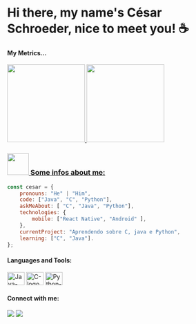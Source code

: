 # Hi there, my name's César Schroeder, nice to meet you! ☕

<h4 align ="left"> My Metrics...</h4>
<div align="left">
  <a href="https://github.com/Schroismy">
  <img height="180em" src="https://github-readme-stats.vercel.app/api?username=Schroismy&show_icons=true&theme=nightowl&include_all_commits=true&count_publicandprivate=true"/>
      <img height="180em" src="https://github-readme-stats.vercel.app/api/top-langs/?username=Schroismy&layout=compact&langs_count=10&theme=nightowl"/>
</div>

### <img src="https://media.giphy.com/media/VgCDAzcKvsR6OM0uWg/giphy.gif" width="50"> Some infos about me:

```javascript
const cesar = {
    pronouns: "He" | "Him",
    code: ["Java", "C", "Python"],
    askMeAbout: [ "C", "Java", "Python"],
    technologies: {
        mobile: ["React Native", "Android" ],
    },
    currentProject: "Aprendendo sobre C, java e Python",
    learning: ["C", "Java"].
};
```

<h4 align="left">Languages and Tools:</h4>  
<div style="display: inline_block">
  <img  alt="Java-logo" height="30" width="40" src="https://cdn.jsdelivr.net/gh/devicons/devicon/icons/java/java-original-wordmark.svg" />
  <img alt="C-logo" height="30" width="40" src="https://cdn.jsdelivr.net/gh/devicons/devicon/icons/c/c-original.svg" />  
  <img alt="Python-logo" height="30" width="40" src="https://cdn.jsdelivr.net/gh/devicons/devicon/icons/python/python-original.svg" />
 </div>

<h4 align="left">Connect with me:</h4> 
<div> 
<!--   <a href="https://instagram.com/mcalou" target="_blank"><img src="https://img.shields.io/badge/Instagram-E4405F?style=for-the-badge&logo=instagram&logoColor=white" target="_blank"></a> -->
  <a href = "mailto:thiagokasper101@gmail.com"><img src="https://img.shields.io/badge/Gmail-D14836?style=for-the-badge&logo=gmail&logoColor=white" target="_blank"></a>
  <a href="https://www.linkedin.com/in/césar-schroeder-3a2130227/" target="_blank"><img src="https://img.shields.io/badge/-LinkedIn-%230077B5?style=for-the-badge&logo=linkedin&logoColor=white" target="_blank"></a> 

</div>
